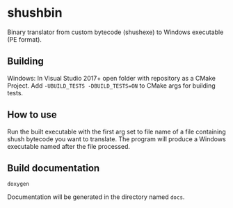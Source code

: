 # shushbin
Binary translator from custom bytecode (shushexe) to Windows executable (PE format).

## Building
Windows:
In Visual Studio 2017+ open folder with repository as a CMake Project.
Add `-UBUILD_TESTS -DBUILD_TESTS=ON` to CMake args for building tests.

## How to use
Run the built executable with the first arg set to file name of a file containing shush bytecode you want to translate.
The program will produce a Windows executable named after the file processed. 

## Build documentation
```shell
doxygen
```

Documentation will be generated in the directory named `docs`.
